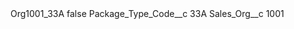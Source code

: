 <?xml version="1.0" encoding="UTF-8"?>
<CustomMetadata xmlns="http://soap.sforce.com/2006/04/metadata" xmlns:xsi="http://www.w3.org/2001/XMLSchema-instance" xmlns:xsd="http://www.w3.org/2001/XMLSchema">
    <label>Org1001_33A</label>
    <protected>false</protected>
    <values>
        <field>Package_Type_Code__c</field>
        <value xsi:type="xsd:string">33A</value>
    </values>
    <values>
        <field>Sales_Org__c</field>
        <value xsi:type="xsd:string">1001</value>
    </values>
</CustomMetadata>
